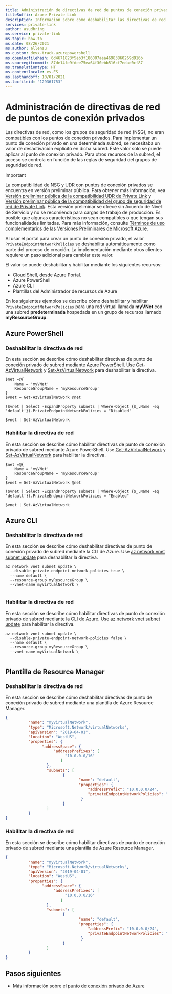 ```yaml
---
title: Administración de directivas de red de puntos de conexión privados
titleSuffix: Azure Private Link
description: Información sobre cómo deshabilitar las directivas de red de puntos de conexión privados
services: private-link
author: asudbring
ms.service: private-link
ms.topic: how-to
ms.date: 08/26/2021
ms.author: allensu
ms.custom: devx-track-azurepowershell
ms.openlocfilehash: 6d4671823f5eb3f186007aea46983860269d916b
ms.sourcegitcommit: 87de14fe9fdee75ea64f30ebb516cf7edad0cf87
ms.translationtype: HT
ms.contentlocale: es-ES
ms.lasthandoff: 10/01/2021
ms.locfileid: "129361753"
---
```

# <a name="manage-network-policies-for-private-endpoints"></a>Administración de directivas de red de puntos de conexión privados

Las directivas de red, como los grupos de seguridad de red (NSG), no eran compatibles con los puntos de conexión privados. Para implementar un punto de conexión privado en una determinada subred, se necesitaba un valor de desactivación explícito en dicha subred. Este valor solo se puede aplicar al punto de conexión privado. Para otros recursos de la subred, el acceso se controla en función de las reglas de seguridad del grupos de seguridad de red.

> [!IMPORTANT]
> La compatibilidad de NSG y UDR con puntos de conexión privados se encuentra en versión preliminar pública. Para obtener más información, vea [Versión preliminar pública de la compatibilidad UDR de Private Link](https://azure.microsoft.com/updates/public-preview-of-private-link-udr-support/) y [Versión preliminar pública de la compatibilidad del grupo de seguridad de red de Private Link](https://azure.microsoft.com/updates/public-preview-of-private-link-network-security-group-support/).
> Esta versión preliminar se ofrece sin Acuerdo de Nivel de Servicio y no se recomienda para cargas de trabajo de producción. Es posible que algunas características no sean compatibles o que tengan sus funcionalidades limitadas. Para más información, consulte [Términos de uso complementarios de las Versiones Preliminares de Microsoft Azure](https://azure.microsoft.com/support/legal/preview-supplemental-terms/).

Al usar el portal para crear un punto de conexión privado, el valor `PrivateEndpointNetworkPolicies` se deshabilita automáticamente como parte del proceso de creación. La implementación mediante otros clientes requiere un paso adicional para cambiar este valor. 

El valor se puede deshabilitar y habilitar mediante los siguientes recursos:

* Cloud Shell, desde Azure Portal.
* Azure PowerShell
* Azure CLI
* Plantillas del Administrador de recursos de Azure
 
En los siguientes ejemplos se describe cómo deshabilitar y habilitar `PrivateEndpointNetworkPolicies` para una red virtual llamada **myVNet** con una subred **predeterminada** hospedada en un grupo de recursos llamado **myResourceGroup**.

## <a name="azure-powershell"></a>Azure PowerShell

### <a name="disable-network-policy"></a>Deshabilitar la directiva de red

En esta sección se describe cómo deshabilitar directivas de punto de conexión privado de subred mediante Azure PowerShell. Use [Get-AzVirtualNetwork](/powershell/module/az.network/get-azvirtualnetwork) y [Set-AzVirtualNetwork](/powershell/module/az.network/set-azvirtualnetwork) para deshabilitar la directiva.

```azurepowershell
$net =@{
    Name = 'myVNet'
    ResourceGroupName = 'myResourceGroup'
}
$vnet = Get-AzVirtualNetwork @net

($vnet | Select -ExpandProperty subnets | Where-Object {$_.Name -eq 'default'}).PrivateEndpointNetworkPolicies = "Disabled"

$vnet | Set-AzVirtualNetwork
```

### <a name="enable-network-policy"></a>Habilitar la directiva de red

En esta sección se describe cómo habilitar directivas de punto de conexión privado de subred mediante Azure PowerShell. Use [Get-AzVirtualNetwork](/powershell/module/az.network/get-azvirtualnetwork) y [Set-AzVirtualNetwork](/powershell/module/az.network/set-azvirtualnetwork) para habilitar la directiva.

```azurepowershell
$net =@{
    Name = 'myVNet'
    ResourceGroupName = 'myResourceGroup'
}
$vnet = Get-AzVirtualNetwork @net

($vnet | Select -ExpandProperty subnets | Where-Object {$_.Name -eq 'default'}).PrivateEndpointNetworkPolicies = "Enabled"

$vnet | Set-AzVirtualNetwork
```
## <a name="azure-cli"></a>Azure CLI

### <a name="disable-network-policy"></a>Deshabilitar la directiva de red

En esta sección se describe cómo deshabilitar directivas de punto de conexión privado de subred mediante la CLI de Azure. Use [az network vnet subnet update](/cli/azure/network/vnet/subnet#az_network_vnet_subnet_update) para deshabilitar la directiva.

```azurecli
az network vnet subnet update \ 
  --disable-private-endpoint-network-policies true \
  --name default \ 
  --resource-group myResourceGroup \ 
  --vnet-name myVirtualNetwork \ 
  
```

### <a name="enable-network-policy"></a>Habilitar la directiva de red

En esta sección se describe cómo habilitar directivas de punto de conexión privado de subred mediante la CLI de Azure. Use [az network vnet subnet update](/cli/azure/network/vnet/subnet#az_network_vnet_subnet_update) para habilitar la directiva.

```azurecli
az network vnet subnet update \ 
  --disable-private-endpoint-network-policies false \
  --name default \ 
  --resource-group myResourceGroup \ 
  --vnet-name myVirtualNetwork \ 
  
```
## <a name="resource-manager-template"></a>Plantilla de Resource Manager

### <a name="disable-network-policy"></a>Deshabilitar la directiva de red

En esta sección se describe cómo deshabilitar directivas de punto de conexión privado de subred mediante una plantilla de Azure Resource Manager.

```json
{ 
          "name": "myVirtualNetwork", 
          "type": "Microsoft.Network/virtualNetworks", 
          "apiVersion": "2019-04-01", 
          "location": "WestUS", 
          "properties": { 
                "addressSpace": { 
                     "addressPrefixes": [ 
                          "10.0.0.0/16" 
                        ] 
                  }, 
                  "subnets": [ 
                         { 
                                "name": "default", 
                                "properties": { 
                                    "addressPrefix": "10.0.0.0/24", 
                                    "privateEndpointNetworkPolicies": "Disabled" 
                                 } 
                         } 
                  ] 
          } 
} 
```

### <a name="enable-network-policy"></a>Habilitar la directiva de red

En esta sección se describe cómo habilitar directivas de punto de conexión privado de subred mediante una plantilla de Azure Resource Manager.

```json
{ 
          "name": "myVirtualNetwork", 
          "type": "Microsoft.Network/virtualNetworks", 
          "apiVersion": "2019-04-01", 
          "location": "WestUS", 
          "properties": { 
                "addressSpace": { 
                     "addressPrefixes": [ 
                          "10.0.0.0/16" 
                        ] 
                  }, 
                  "subnets": [ 
                         { 
                                "name": "default", 
                                "properties": { 
                                    "addressPrefix": "10.0.0.0/24", 
                                    "privateEndpointNetworkPolicies": "Enabled" 
                                 } 
                         } 
                  ] 
          } 
} 
```
## <a name="next-steps"></a>Pasos siguientes
- Más información sobre el [punto de conexión privado de Azure](private-endpoint-overview.md)
 
